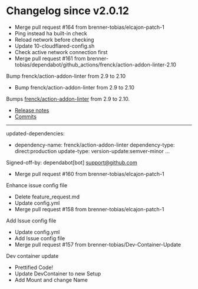 # Changelog since v2.0.12
- Merge pull request #164 from brenner-tobias/elcajon-patch-1 
- Ping instead ha built-in check 
- Reload network before checking 
- Update 10-cloudflared-config.sh 
- Check active network connection first 
- Merge pull request #161 from brenner-tobias/dependabot/github_actions/frenck/action-addon-linter-2.10

Bump frenck/action-addon-linter from 2.9 to 2.10 
- Bump frenck/action-addon-linter from 2.9 to 2.10

Bumps [frenck/action-addon-linter](https://github.com/frenck/action-addon-linter) from 2.9 to 2.10.
- [Release notes](https://github.com/frenck/action-addon-linter/releases)
- [Commits](https://github.com/frenck/action-addon-linter/compare/v2.9...v2.10)

---
updated-dependencies:
- dependency-name: frenck/action-addon-linter
  dependency-type: direct:production
  update-type: version-update:semver-minor
...

Signed-off-by: dependabot[bot] <support@github.com> 
- Merge pull request #160 from brenner-tobias/elcajon-patch-1

Enhance issue config file 
- Delete feature_request.md 
- Update config.yml 
- Merge pull request #158 from brenner-tobias/elcajon-patch-1

Add Issue config file 
- Update config.yml 
- Add Issue config file 
- Merge pull request #157 from brenner-tobias/Dev-Container-Update

Dev container update 
- Prettified Code! 
- Update DevContainer to new Setup 
- Add Mount and change Name 
